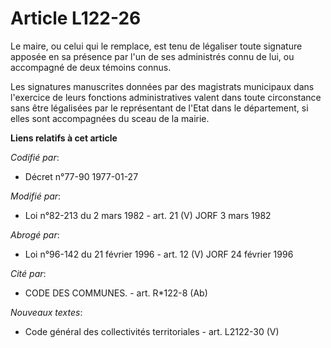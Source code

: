 # Article L122-26

Le maire, ou celui qui le remplace, est tenu de légaliser toute signature apposée en sa présence par l'un de ses administrés
connu de lui, ou accompagné de deux témoins connus.

Les signatures manuscrites données par des magistrats municipaux dans l'exercice de leurs fonctions administratives valent
dans toute circonstance sans être légalisées par le représentant de l'Etat dans le département, si elles sont accompagnées du
sceau de la mairie.

**Liens relatifs à cet article**

_Codifié par_:

  - Décret n°77-90 1977-01-27

_Modifié par_:

  - Loi n°82-213 du 2 mars 1982 - art. 21 (V) JORF 3 mars 1982

_Abrogé par_:

  - Loi n°96-142 du 21 février 1996 - art. 12 (V) JORF 24 février 1996

_Cité par_:

  - CODE DES COMMUNES. - art. R*122-8 (Ab)

_Nouveaux textes_:

  - Code général des collectivités territoriales - art. L2122-30 (V)
